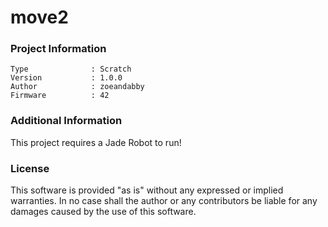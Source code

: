 move2
================



### Project Information
```
Type              : Scratch
Version           : 1.0.0
Author            : zoeandabby
Firmware          : 42
```

### Additional Information
This project requires a Jade Robot to run!

### License
This software is provided "as is" without any expressed or implied warranties.  In no case shall the author or any contributors be liable for any damages caused by the use of this software.

